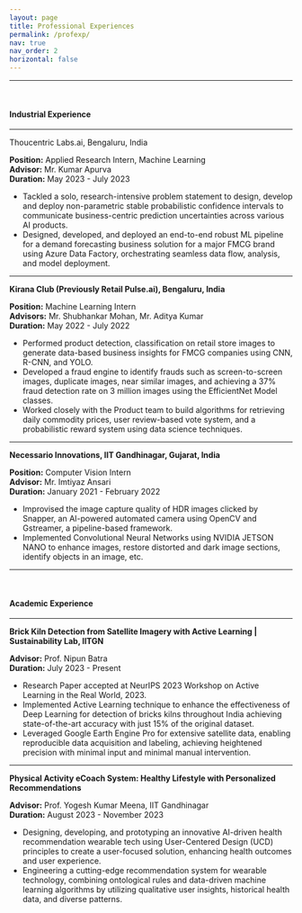 ```yaml
---
layout: page
title: Professional Experiences
permalink: /profexp/
nav: true
nav_order: 2
horizontal: false
---
```


---

<br>

#### **Industrial Experience**



---

Thoucentric Labs.ai, Bengaluru, India

**Position:** Applied Research Intern, Machine Learning  
**Advisor:** Mr. Kumar Apurva  
**Duration:** May 2023 - July 2023



- Tackled a solo, research-intensive problem statement to design, develop and deploy non-parametric stable probabilistic confidence intervals to communicate business-centric prediction uncertainties across various AI products.
- Designed, developed, and deployed an end-to-end robust ML pipeline for a demand forecasting business solution for a major FMCG brand using Azure Data Factory, orchestrating seamless data flow, analysis, and model deployment.

---

**Kirana Club (Previously Retail Pulse.ai), Bengaluru, India**

**Position:** Machine Learning Intern  
**Advisors:** Mr. Shubhankar Mohan, Mr. Aditya Kumar  
**Duration:** May 2022 - July 2022



- Performed product detection, classification on retail store images to generate data-based business insights for FMCG companies using CNN, R-CNN, and YOLO.
- Developed a fraud engine to identify frauds such as screen-to-screen images, duplicate images, near similar images, and achieving a 37% fraud detection rate on 3 million images using the EfficientNet Model classes.
- Worked closely with the Product team to build algorithms for retrieving daily commodity prices, user review-based vote system, and a probabilistic reward system using data science techniques.

---

**Necessario Innovations, IIT Gandhinagar, Gujarat, India**

**Position:** Computer Vision Intern  
**Advisor:** Mr. Imtiyaz Ansari  
**Duration:** January 2021 - February 2022



- Improvised the image capture quality of HDR images clicked by Snapper, an AI-powered automated camera using OpenCV and Gstreamer, a pipeline-based framework.
- Implemented Convolutional Neural Networks using NVIDIA JETSON NANO to enhance images, restore distorted and dark image sections, identify objects in an image, etc.

---

<br>

#### **Academic Experience**




---
**Brick Kiln Detection from Satellite Imagery with Active Learning | Sustainability Lab, IITGN**

**Advisor:** Prof. Nipun Batra  
**Duration:** July 2023 - Present


- Research Paper accepted at NeurIPS 2023 Workshop on Active Learning in the Real World, 2023.
- Implemented Active Learning technique to enhance the effectiveness of Deep Learning for detection of bricks kilns throughout India achieving state-of-the-art accuracy with just 15% of the original dataset.
- Leveraged Google Earth Engine Pro for extensive satellite data, enabling reproducible data acquisition and labeling, achieving heightened precision with minimal input and minimal manual intervention.

---

**Physical Activity eCoach System: Healthy Lifestyle with Personalized Recommendations**

**Advisor:** Prof. Yogesh Kumar Meena, IIT Gandhinagar  
**Duration:** August 2023 - November 2023



- Designing, developing, and prototyping an innovative AI-driven health recommendation wearable tech using User-Centered Design (UCD) principles to create a user-focused solution, enhancing health outcomes and user experience.
- Engineering a cutting-edge recommendation system for wearable technology, combining ontological rules and data-driven machine learning algorithms by utilizing qualitative user insights, historical health data, and diverse patterns.


